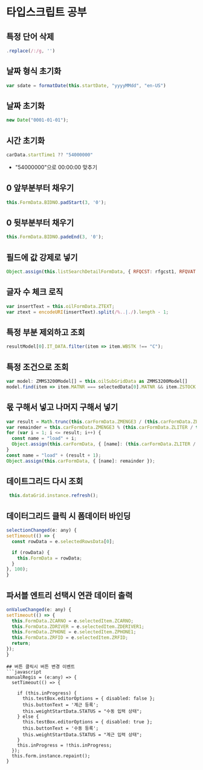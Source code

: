 # 타입스크립트 공부

## 특정 단어 삭제
```javascript
.replace(/:/g, '')
```
## 날짜 형식 초기화
```javascript
var sdate = formatDate(this.startDate, "yyyyMMdd", "en-US")
```
## 날짜 초기화
```javascript
new Date("0001-01-01");
```
## 시간 초기화
```javascript
carData.startTime1 ?? "54000000"
```
- "54000000"으로 00:00:00 맞추기
## 0 앞부분부터 채우기
```javascript
this.FormData.BIDNO.padStart(3, '0');
```
## 0 뒷부분부터 채우기
```javascript
this.FormData.BIDNO.padeEnd(3, '0');
```
## 필드에 값 강제로 넣기
```javascript
Object.assign(this.listSearchDetailFormData, { RFQCST: rfgcst1, RFQVAT: rfgvat1, RFQAMT: rfgamt1 });
```
## 글자 수 체크 로직
```javascript
var insertText = this.oilFormData.ZTEXT;  
var ztext = encodeURI(insertText).split(/%..|./).length - 1;
```
## 특정 부분 제외하고 조회
```javascript
resultModel[0].IT_DATA.filter(item => item.WBSTK !== "C");
```
## 특정 조건으로 조회
```javascript
var model: ZMMS3200Model[] = this.oilSubGridData as ZMMS3200Model[]
model.find(item => item.MATNR === selectedData[0].MATNR && item.ZSTOCK >= selectedData[0].ZMENGE4)
```
## 몫 구해서 넣고 나머지 구해서 넣기
```javascript
var result = Math.trunc(this.carFormData.ZMENGE3 / (this.carFormData.ZLITER / this.carFormData.ZCARTANK));
var remainder = this.carFormData.ZMENGE3 % (this.carFormData.ZLITER / this.carFormData.ZCARTANK)
for (var i = 1; i <= result; i++) {
  const name = "load" + i;
  Object.assign(this.carFormData, { [name]: (this.carFormData.ZLITER / this.carFormData.ZCARTANK) });
}
const name = "load" + (result + 1);
Object.assign(this.carFormData, { [name]: remainder });
 ```
## 데이트그리드 다시 조회
```javascript
 this.dataGrid.instance.refresh();
```

## 데이터그리드 클릭 시 폼데이터 바인딩
```javascript
selectionChanged(e: any) {
setTimeout(() => {
  const rowData = e.selectedRowsData[0];

  if (rowData) {
    this.FormData = rowData;
  }
}, 100);
}
```
## 파서블 엔트리 선택시 연관 데이터 출력
```javascript
onValueChanged(e: any) {
setTimeout(() => {
  this.FormData.ZCARNO = e.selectedItem.ZCARNO;
  this.FormData.ZDRIVER = e.selectedItem.ZDERIVER1;
  this.FormData.ZPHONE = e.selectedItem.ZPHONE1;
  this.FormData.ZRFID = e.selectedItem.ZRFID;
  return;
});
}
  ```
```
## 버튼 클릭시 버튼 변경 이벤트
```javascript
manualRegis = (e:any) => {
  setTimeout(() => {

    if (this.inProgress) {
      this.testBox.editorOptions = { disabled: false };
      this.buttonText = '계근 등록';
      this.weightStartData.STATUS = "수동 입력 상태";
    } else {
      this.testBox.editorOptions = { disabled: true };
      this.buttonText = '수동 등록';
      this.weightStartData.STATUS = "계근 입력 상태";
    }
    this.inProgress = !this.inProgress;
  });
  this.form.instance.repaint();
}
```
